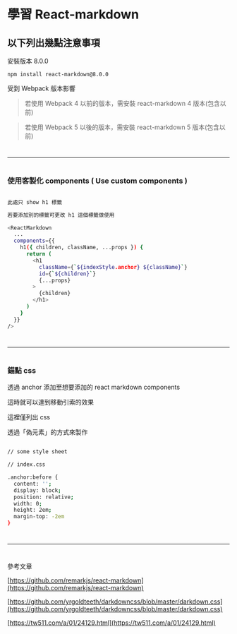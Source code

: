 
# 學習 React-markdown

## 以下列出幾點注意事項

安裝版本 8.0.0

`
npm install react-markdown@8.0.0
`

受到 Webpack 版本影響

> 若使用 Webpack 4 以前的版本，需安裝 react-markdown 4 版本(包含以前)

> 若使用 Webpack 5 以後的版本，需安裝 react-markdown 5 版本(包含以前)

#

---

#

### 使用客製化 components ( Use custom components )

```sh

此處只 show h1 標籤

若要添加別的標籤可更改 h1 這個標籤做使用

<ReactMarkdown
  ...
  components={{
    h1({ children, className, ...props }) {
      return (
        <h1
          className={`${indexStyle.anchor} ${className}`}
          id={`${children}`}
          {...props}
        >
          {children}
        </h1>
      )
    }
  }}
/>
```

#

---

#

### 錨點 css

透過 anchor 添加至想要添加的 react markdown components

這時就可以達到移動引索的效果

這裡僅列出 css

透過「偽元素」的方式來製作

```sh

// some style sheet

// index.css

.anchor:before {
  content: '';
  display: block;
  position: relative;
  width: 0;
  height: 2em;
  margin-top: -2em
}

```

#

---

#

參考文章

[https://github.com/remarkjs/react-markdown](https://github.com/remarkjs/react-markdown)

[https://github.com/yrgoldteeth/darkdowncss/blob/master/darkdown.css](https://github.com/yrgoldteeth/darkdowncss/blob/master/darkdown.css)

[https://tw511.com/a/01/24129.html](https://tw511.com/a/01/24129.html)
